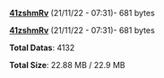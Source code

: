 [**41zshmRv**](/data/41zshmRv.txt) (21/11/22 - 07:31)- 681 bytes

[**41zshmRv**](/data/41zshmRv.txt) (21/11/22 - 07:31)- 681 bytes

**Total Datas**: 4132

**Total Size**: 22.88 MB / 22.9 MB